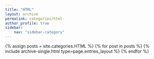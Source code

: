 ```yaml
---
title: "HTML"
layout: archive
permalink: categories/html
author_profile: true
sidebar:
    nav: "sidebar-category"
---
```



{% assign posts = site.categories.HTML %}
{% for post in posts %} {% include archive-single.html type=page.entries_layout %} {% endfor %}
